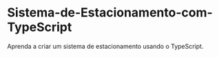 # Sistema-de-Estacionamento-com-TypeScript
Aprenda a criar um sistema de estacionamento usando o TypeScript.
